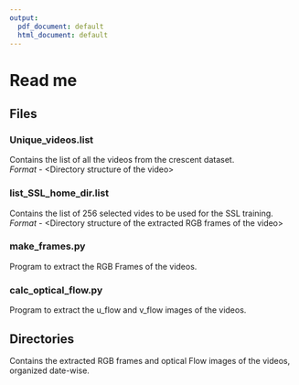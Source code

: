 ```yaml
---
output:
  pdf_document: default
  html_document: default
---
```

Read me  
=====================

## Files  

### Unique_videos.list  
Contains the list of all the videos from the crescent dataset.  
*Format* - \<Directory structure of the video>  

### list_SSL_home_dir.list  
Contains the list of 256 selected vides to be used for the SSL training.  
*Format* - \<Directory structure of the extracted RGB frames of the video>  

### make_frames.py  
Program to extract the RGB Frames of the videos.  

### calc_optical_flow.py  
Program to extract the u_flow and v_flow images of the videos.  

## Directories  

Contains the extracted RGB frames and optical Flow images of the videos, organized date-wise.  